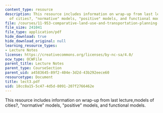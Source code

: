 ```yaml
---
content_type: resource
description: This resource includes information on wrap-up from last lecture,models
  of cities?, "normative" models, "positive" models, and functional models.
file: /courses/11-953-comparative-land-use-and-transportation-planning-spring-2006/18cc8a155c474d5d8091207f2766462e_lect3.pdf
file_size: 241041
file_type: application/pdf
hide_download: true
hide_download_original: null
learning_resource_types:
- Lecture Notes
license: https://creativecommons.org/licenses/by-nc-sa/4.0/
ocw_type: OCWFile
parent_title: Lecture Notes
parent_type: CourseSection
parent_uid: a4583645-89f2-404e-3d2d-43b292eece60
resourcetype: Document
title: lect3.pdf
uid: 18cc8a15-5c47-4d5d-8091-207f2766462e
---
```

This resource includes information on wrap-up from last lecture,models of cities?, "normative" models, "positive" models, and functional models.